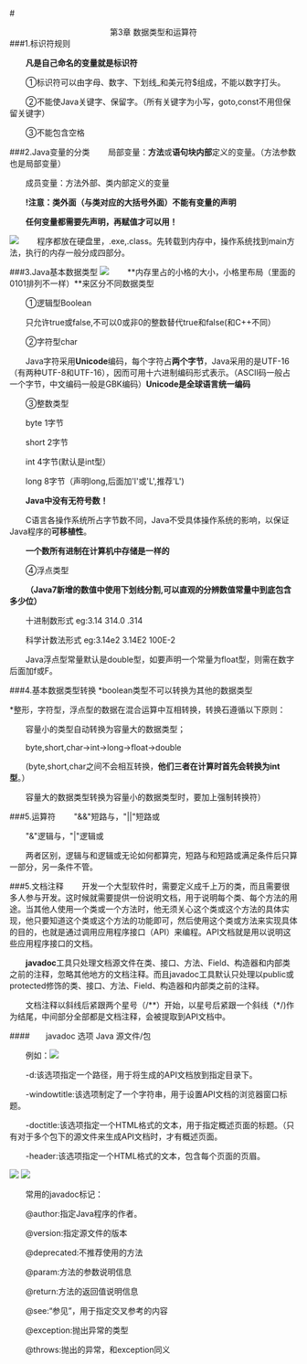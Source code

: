 #<center>第3章 数据类型和运算符</center> 
###1.标识符规则

&emsp;&emsp;**凡是自己命名的变量就是标识符**

&emsp;&emsp;①标识符可以由字母、数字、下划线_和美元符$组成，不能以数字打头。

&emsp;&emsp;②不能使Java关键字、保留字。（所有关键字为小写，goto,const不用但保留关键字）

&emsp;&emsp;③不能包含空格

###2.Java变量的分类
&emsp;&emsp;局部变量：**方法**或**语句块内部**定义的变量。（方法参数也是局部变量）

&emsp;&emsp;成员变量：方法外部、类内部定义的变量

&emsp;&emsp;**!注意：类外面（与类对应的大括号外面）不能有变量的声明**

&emsp;&emsp;**任何变量都需要先声明，再赋值才可以用！**

![](http://i.imgur.com/BX35Zhs.png)
&emsp;&emsp;程序都放在硬盘里，.exe,.class。先转载到内存中，操作系统找到main方法，执行的内存一般分成四部分。

###3.Java基本数据类型
![](http://i.imgur.com/A3M0vq9.png)
&emsp;&emsp;**内存里占的小格的大小，小格里布局（里面的0101排列不一样）**来区分不同数据类型

&emsp;&emsp;①逻辑型Boolean

&emsp;&emsp;只允许true或false,不可以0或非0的整数替代true和false(和C++不同）

&emsp;&emsp;②字符型char

&emsp;&emsp;Java字符采用**Unicode**编码，每个字符占**两个字节**，Java采用的是UTF-16（有两种UTF-8和UTF-16），因而可用十六进制编码形式表示。（ASCII码一般占一个字节，中文编码一般是GBK编码）**Unicode是全球语言统一编码**

&emsp;&emsp;③整数类型

&emsp;&emsp;byte 1字节

&emsp;&emsp;short 2字节

&emsp;&emsp;int 4字节(默认是int型）

&emsp;&emsp;long 8字节（声明long,后面加'l'或'L',推荐'L')

&emsp;&emsp;**Java中没有无符号数！**

&emsp;&emsp;C语言各操作系统所占字节数不同，Java不受具体操作系统的影响，以保证Java程序的**可移植性**。

&emsp;&emsp;**一个数所有进制在计算机中存储是一样的**

&emsp;&emsp;④浮点类型

&emsp;&emsp;**（Java7新增的数值中使用下划线分割,可以直观的分辨数值常量中到底包含多少位）**

&emsp;&emsp;十进制数形式 eg:3.14 314.0 .314

&emsp;&emsp;科学计数法形式 eg:3.14e2 3.14E2 100E-2

&emsp;&emsp;Java浮点型常量默认是double型，如要声明一个常量为float型，则需在数字后面加f或F。

###4.基本数据类型转换
*boolean类型不可以转换为其他的数据类型

*整形，字符型，浮点型的数据在混合运算中互相转换，转换石遵循以下原则：

&emsp;&emsp;容量小的类型自动转换为容量大的数据类型；

&emsp;&emsp;byte,short,char->int->long->float->double

&emsp;&emsp;(byte,short,char之间不会相互转换，**他们三者在计算时首先会转换为int型**。）

&emsp;&emsp;容量大的数据类型转换为容量小的数据类型时，要加上强制转换符）

###5.运算符
&emsp;&emsp;"&&"短路与，"||"短路或

&emsp;&emsp;"&"逻辑与，"|"逻辑或

&emsp;&emsp;两者区别，逻辑与和逻辑或无论如何都算完，短路与和短路或满足条件后只算一部分，另一条件不管。

###5.文档注释
&emsp;&emsp;开发一个大型软件时，需要定义成千上万的类，而且需要很多人参与开发。这时候就需要提供一份说明文档，用于说明每个类、每个方法的用途。当其他人使用一个类或一个方法时，他无须关心这个类或这个方法的具体实现，他只要知道这个类或这个方法的功能即可，然后使用这个类或方法来实现具体的目的，也就是通过调用应用程序接口（API）来编程。API文档就是用以说明这些应用程序接口的文档。

&emsp;&emsp;**javadoc**工具只处理文档源文件在类、接口、方法、Field、构造器和内部类之前的注释，忽略其他地方的文档注释。而且javadoc工具默认只处理以public或protected修饰的类、接口、方法、Field、构造器和内部类之前的注释。

&emsp;&emsp;文档注释以斜线后紧跟两个星号（/**）开始，以星号后紧跟一个斜线（*/)作为结尾，中间部分全部都是文档注释，会被提取到API文档中。

####&emsp;&emsp;javadoc 选项 Java 源文件/包

&emsp;&emsp;例如：![](http://i.imgur.com/LO2DqKB.png)

&emsp;&emsp;-d<directory>:该选项指定一个路径，用于将生成的API文档放到指定目录下。

&emsp;&emsp;-windowtitle<text>:该选项制定了一个字符串，用于设置API文档的浏览器窗口标题。

&emsp;&emsp;-doctitle<html-code>:该选项指定一个HTML格式的文本，用于指定概述页面的标题。（只有对于多个包下的源文件来生成API文档时，才有概述页面。

&emsp;&emsp;-header<html-code>:该选项指定一个HTML格式的文本，包含每个页面的页眉。

![](http://i.imgur.com/qGKDtgi.png)
![](http://i.imgur.com/F9lRXVh.png)

&emsp;&emsp;常用的javadoc标记：

&emsp;&emsp;@author:指定Java程序的作者。

&emsp;&emsp;@version:指定源文件的版本

&emsp;&emsp;@deprecated:不推荐使用的方法

&emsp;&emsp;@param:方法的参数说明信息

&emsp;&emsp;@return:方法的返回值说明信息

&emsp;&emsp;@see:“参见”，用于指定交叉参考的内容

&emsp;&emsp;@exception:抛出异常的类型

&emsp;&emsp;@throws:抛出的异常，和exception同义
